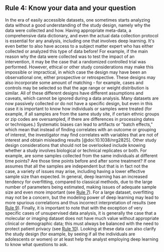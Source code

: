 ## Rule 4: Know your data and your question

In the era of easily accessible datasets, one sometimes starts analyzing data without a good understanding of the study design, namely why the data were collected and how. 
Having appropriate meta-data, a comprehensive data dictionary, and even the actual data collection protocol is essential for any analysis, including one that involves deep learning. 
It's even better to also have access to a subject matter expert who has either collected or analyzed this type of data before! 
For example, if the main reason why the data were collected was to test the impact of an intervention, it may be the case that a randomized controlled trial was performed.
However, ethical or other study considerations may make this impossible or impractical, in which case the design may have been an observational one, either prospective or retrospective.
These designs may also incorporate some amount of matching - for example, cases and controls may be selected so that the age range or weight distribution is similar.
All of these different designs have different assumptions and caveats, which cannot be ignored during a data analysis.
Many datasets are now passively collected or do not have a specific design, but even in this case it is important to know how individuals or samples were treated (for example, if all samples are from the same study site, if certain ethnic groups or zip codes are oversampled, if there are differences in processing dates or techniques.)
Systematic biases can lead to artifacts or "batch effects," which mean that instead of finding correlates with an outcome or grouping of interest, the investigator may find correlates with variables that are not of interest and obtain misleading results [@doi:10.1038/nrg2825].
Other study design considerations that should not be overlooked include knowing whether a study involves biological or technical replicates or both.
For example, are some samples collected from the same individuals at different time points? Are those time points before and after some treatment?
If one assumes that all the samples are independent but that is in fact not the case, a variety of issues may arise, including having a lower effective sample size than expected.
In general, deep learning has an increased tendency for overfitting, compared to classical methods, due to the large number of parameters being estimated, making issues of adequate sample size and even more important (see [Rule 7](https://github.com/Benjamin-Lee/deep-rules/blob/master/content/09.overfitting.md)).
For a large dataset, overfitting may not be a concern, but the modeling power of deep learning may lead to more spurious correlations and thus incorrect interpretation of results (see [Rule 9](https://github.com/Benjamin-Lee/deep-rules/blob/master/content/11.interpretation.md)).
Finally, it is important to note that with the exception of very specific cases of unsupervised data analysis, it is generally the case that a molecular or imaging dataset does not have much value without appropriate clinical or demographic data; this must always be balanced with the need to protect patient privacy (see [Rule 10](https://github.com/Benjamin-Lee/deep-rules/blob/master/content/12.privacy.md)). 
Looking at these data can also clarify the study design (for example, by seeing if all the individuals are adolescents or women) or at least help the analyst employing deep learning to know what questions to ask.
